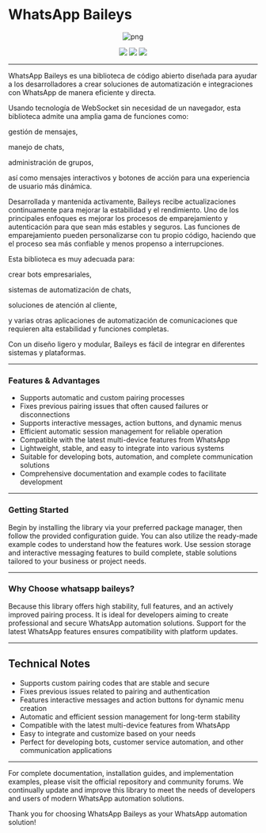# WhatsApp Baileys



<!-- REDNAME README KECE GILA 🔥 -->

<p align="center">
  <img src="https://files.catbox.moe/jq1i7q.jpg" alt="png" />
</p>

<p align="center">
  <img src="https://img.shields.io/badge/BASED-Baileys-red?style=flat-square&logo=whatsapp" />
  <img src="https://img.shields.io/badge/POWERED_BY-REDNAME-FF0000?style=flat-square&logo=github" />
  <img src="https://img.shields.io/badge/STATUS-ALIVE-red?style=flat-square&logo=linux" />
</p>

---



WhatsApp Baileys es una biblioteca de código abierto diseñada para ayudar a los desarrolladores a crear soluciones de automatización e integraciones con WhatsApp de manera eficiente y directa.

Usando tecnología de WebSocket sin necesidad de un navegador, esta biblioteca admite una amplia gama de funciones como:

gestión de mensajes,

manejo de chats,

administración de grupos,

así como mensajes interactivos y botones de acción para una experiencia de usuario más dinámica.


Desarrollada y mantenida activamente, Baileys recibe actualizaciones continuamente para mejorar la estabilidad y el rendimiento.
Uno de los principales enfoques es mejorar los procesos de emparejamiento y autenticación para que sean más estables y seguros.
Las funciones de emparejamiento pueden personalizarse con tu propio código, haciendo que el proceso sea más confiable y menos propenso a interrupciones.

Esta biblioteca es muy adecuada para:

crear bots empresariales,

sistemas de automatización de chats,

soluciones de atención al cliente,

y varias otras aplicaciones de automatización de comunicaciones que requieren alta estabilidad y funciones completas.


Con un diseño ligero y modular, Baileys es fácil de integrar en diferentes sistemas y plataformas.

---

###  Features & Advantages

- Supports automatic and custom pairing processes
- Fixes previous pairing issues that often caused failures or disconnections
- Supports interactive messages, action buttons, and dynamic menus
- Efficient automatic session management for reliable operation
- Compatible with the latest multi-device features from WhatsApp
- Lightweight, stable, and easy to integrate into various systems
- Suitable for developing bots, automation, and complete communication solutions
- Comprehensive documentation and example codes to facilitate development

---

### Getting Started

Begin by installing the library via your preferred package manager, then follow the provided configuration guide. You can also utilize the ready-made example codes to understand how the features work. Use session storage and interactive messaging features to build complete, stable solutions tailored to your business or project needs.

---

### Why Choose whatsapp baileys?

Because this library offers high stability, full features, and an actively improved pairing process. It is ideal for developers aiming to create professional and secure WhatsApp automation solutions. Support for the latest WhatsApp features ensures compatibility with platform updates.

---

## Technical Notes

- Supports custom pairing codes that are stable and secure
- Fixes previous issues related to pairing and authentication
- Features interactive messages and action buttons for dynamic menu creation
- Automatic and efficient session management for long-term stability
- Compatible with the latest multi-device features from WhatsApp
- Easy to integrate and customize based on your needs
- Perfect for developing bots, customer service automation, and other communication applications

---

For complete documentation, installation guides, and implementation examples, please visit the official repository and community forums. We continually update and improve this library to meet the needs of developers and users of modern WhatsApp automation solutions.

Thank you for choosing WhatsApp Baileys as your WhatsApp automation solution!

